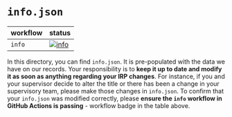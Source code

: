 # `info.json`

| workflow | status |
| - | - |
| `info` | [![info](https://github.com/ese-msc-2021/irp-ns1321/actions/workflows/info.yml/badge.svg)](https://github.com/ese-msc-2021/irp-ns1321/actions/workflows/info.yml) |

In this directory, you can find `info.json`. It is pre-populated with the data we have on our records. Your responsibility is to **keep it up to date and modify it as soon as anything regarding your IRP changes**. For instance, if you and your supervisor decide to alter the title or there has been a change in your supervisory team, please make those changes in `info.json`. To confirm that your `info.json` was modified correctly, please **ensure the `info` workflow in GitHub Actions is passing** - workflow badge in the table above.
